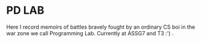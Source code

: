 # PD LAB

Here I record memoirs of battles bravely fought by an ordinary CS boi in the war zone we call Programming Lab.
Currently at ASSG7 and T3 :') .
